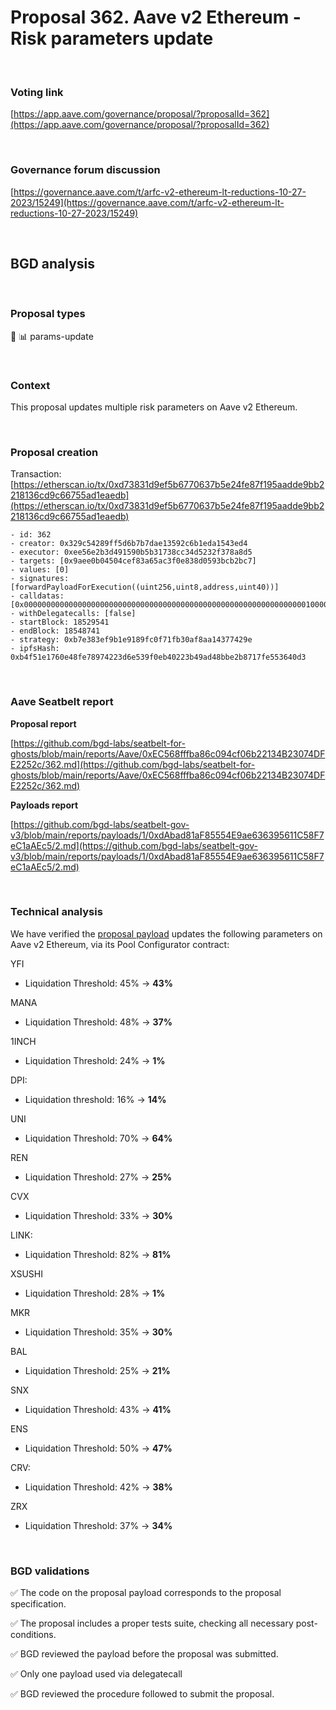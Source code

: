 # Proposal 362. Aave v2 Ethereum - Risk parameters update

<br>

### Voting link

[https://app.aave.com/governance/proposal/?proposalId=362](https://app.aave.com/governance/proposal/?proposalId=362)

<br>

### Governance forum discussion

[https://governance.aave.com/t/arfc-v2-ethereum-lt-reductions-10-27-2023/15249](https://governance.aave.com/t/arfc-v2-ethereum-lt-reductions-10-27-2023/15249)

<br>

## BGD analysis

<br>

### Proposal types

:wrench: :bar_chart: params-update

<br>

### Context

This proposal updates multiple risk parameters on Aave v2 Ethereum.

<br>

### Proposal creation

Transaction: [https://etherscan.io/tx/0xd73831d9ef5b6770637b5e24fe87f195aadde9bb2218136cd9c66755ad1eaedb](https://etherscan.io/tx/0xd73831d9ef5b6770637b5e24fe87f195aadde9bb2218136cd9c66755ad1eaedb)

```
- id: 362
- creator: 0x329c54289ff5d6b7b7dae13592c6b1eda1543ed4
- executor: 0xee56e2b3d491590b5b31738cc34d5232f378a8d5
- targets: [0x9aee0b04504cef83a65ac3f0e838d0593bcb2bc7]
- values: [0]
- signatures: [forwardPayloadForExecution((uint256,uint8,address,uint40))]
- calldatas: [0x00000000000000000000000000000000000000000000000000000000000000010000000000000000000000000000000000000000000000000000000000000001000000000000000000000000dabad81af85554e9ae636395611c58f7ec1aaec50000000000000000000000000000000000000000000000000000000000000002]
- withDelegatecalls: [false]
- startBlock: 18529541
- endBlock: 18548741
- strategy: 0xb7e383ef9b1e9189fc0f71fb30af8aa14377429e
- ipfsHash: 0xb4f51e1760e48fe78974223d6e539f0eb40223b49ad48bbe2b8717fe553640d3
```

<br>

### Aave Seatbelt report

**Proposal report**

[https://github.com/bgd-labs/seatbelt-for-ghosts/blob/main/reports/Aave/0xEC568fffba86c094cf06b22134B23074DFE2252c/362.md](https://github.com/bgd-labs/seatbelt-for-ghosts/blob/main/reports/Aave/0xEC568fffba86c094cf06b22134B23074DFE2252c/362.md)

**Payloads report**

[https://github.com/bgd-labs/seatbelt-gov-v3/blob/main/reports/payloads/1/0xdAbad81aF85554E9ae636395611C58F7eC1aAEc5/2.md](https://github.com/bgd-labs/seatbelt-gov-v3/blob/main/reports/payloads/1/0xdAbad81aF85554E9ae636395611C58F7eC1aAEc5/2.md)



<br>

### Technical analysis

We have verified the [proposal payload](https://etherscan.io/address/0xc62cAb55a4376F916D107D7e09356E9799c090fa#code#F1#L13) updates the following parameters on Aave v2 Ethereum, via its Pool Configurator contract:

YFI
- Liquidation Threshold: 45% -> **43%**

MANA
- Liquidation Threshold: 48% -> **37%**

1INCH
- Liquidation Threshold: 24% -> **1%**

DPI:
- Liquidation threshold: 16% -> **14%**

UNI
- Liquidation Threshold: 70% -> **64%**

REN
- Liquidation Threshold: 27% -> **25%**

CVX
- Liquidation Threshold: 33% -> **30%**

LINK:
- Liquidation Threshold: 82% -> **81%**

XSUSHI
- Liquidation Threshold: 28% -> **1%**

MKR
- Liquidation Threshold: 35% -> **30%**

BAL
- Liquidation Threshold: 25% -> **21%**

SNX
- Liquidation Threshold: 43% -> **41%**

ENS
- Liquidation Threshold: 50% -> **47%**

CRV:
- Liquidation Threshold: 42% -> **38%**

ZRX
- Liquidation Threshold: 37% -> **34%**

<br>

### BGD validations

:white_check_mark: The code on the proposal payload corresponds to the proposal specification.

:white_check_mark: The proposal includes a proper tests suite, checking all necessary post-conditions.

:white_check_mark: BGD reviewed the payload before the proposal was submitted.

:white_check_mark: Only one payload used via delegatecall

:white_check_mark: BGD reviewed the procedure followed to submit the proposal.
